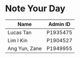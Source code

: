 # Note Your Day


|Name          |Admin ID | 
|--------------|---------|
|Lucas Tan     |P1935475 |
|Lim I Kin     |P1904527 |
|Ang Yun, Zane |P1949955 |
